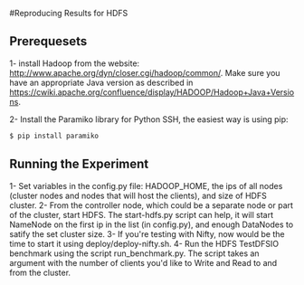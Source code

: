 #Reproducing Results for HDFS


Prerequesets
-------
1- install Hadoop from the website: http://www.apache.org/dyn/closer.cgi/hadoop/common/. Make sure you have an appropriate Java version as described in https://cwiki.apache.org/confluence/display/HADOOP/Hadoop+Java+Versions.

2- Install the Paramiko library for Python SSH, the easiest way is using pip:
```bash
$ pip install paramiko
```

Running the Experiment
-------
1- Set variables in the config.py file: HADOOP_HOME, the ips of all nodes (cluster nodes and nodes that will host the clients), and size of HDFS cluster.
2- From the controller node, which could be a separate node or part of the cluster, start HDFS. The start-hdfs.py script can help, it will start NameNode on the first ip in the list (in config.py), and enough DataNodes to satify the set cluster size.
3- If you're testing with Nifty, now would be the time to start it using deploy/deploy-nifty.sh.
4- Run the HDFS TestDFSIO benchmark using the script run_benchmark.py. The script takes an argument with the number of clients you'd like to Write and Read to and from the cluster.